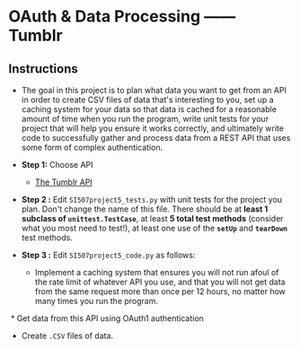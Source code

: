 # OAuth & Data Processing —— Tumblr


## Instructions

* The goal in this project is to plan what data you want to get from an API in order to create CSV files of data that's interesting to you, set up a caching system for your data so that data is cached for a reasonable amount of time when you run the program, write unit tests for your project that will help you ensure it works correctly, and ultimately write code to successfully gather and process data from a REST API that uses some form of complex authentication.


* **Step 1:** Choose API

  * [The Tumblr API](https://www.tumblr.com/docs/en/api/v2#auth) 

* **Step 2 :** Edit `SI507project5_tests.py` with unit tests for the project you plan. Don't change the name of this file. There should be at **least 1 subclass of `unittest.TestCase`**, at least **5 total test methods** (consider what you most need to test!), at least one use of the **`setUp`** and **`tearDown`** test methods.


* **Step 3 :** Edit `SI507project5_code.py` as follows:

    * Implement a caching system that ensures you will not run afoul of the rate limit of whatever API you use, and that you will not get data from the same request more than once per 12 hours, no matter how many times you run the program. 

  * Get data from this API using OAuth1 authentication 
  
  * Create `.CSV` files of data.



 
